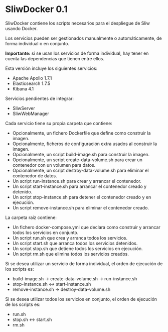 # SliwDocker 0.1

SliwDocker contiene los scripts necesarios para el despliegue de Sliw usando Docker.

Los servicios pueden ser gestionados manualmente o automáticamente, de forma individual o en conjunto.

**Importante:** si se usan los servicios de forma individual, hay tener en cuenta las dependencias que tienen entre ellos.

Esta versión incluye los siguientes servicios:

* Apache Apollo 1.7.1
* Elasticsearch 1.7.5
* Kibana 4.1

Servicios pendientes de integrar:

* SliwServer
* SliwWebManager

Cada servicio tiene su propia carpeta que contiene:

* Opcionalmente, un fichero Dockerfile que define como construir la imagen.
* Opcionalmente, ficheros de configuración extra usados al construir la imagen.
* Opcionalmente, un script build-image.sh para construir la imagen.
* Opcionalmente, un script create-data-volume.sh para crear un contenedor con un volumen para datos.
* Opcionalmente, un script destroy-data-volume.sh para eliminar el contenedor de datos.
* Un script run-instance.sh para crear y arrancar el contenedor.
* Un script start-instance.sh para arrancar el contenedor creado y detenido.
* Un script stop-instance.sh para detener el contenedor creado y en ejecución.
* Un script remove-instance.sh para eliminar el contenedor creado.

La carpeta raíz contiene:

* Un fichero docker-compose.yml que declara como construir y arrancar todos los servicios en conjunto.
* Un script run.sh que crea y arranca todos los servicios.
* Un script start.sh que arranca todos los servicios detenidos.
* Un script stop.sh que detiene todos los servicios en ejecución.
* Un script rm.sh que elimina todos los servicios creados.

Si se desea utilizar un servicio de forma individual, el orden de ejecución de los scripts es:

* build-image.sh -> create-data-volume.sh -> run-instance.sh
* stop-instance.sh <-> start-instance.sh
* remove-instance.sh -> destroy-data-volume.sh

Si se desea utilizar todos los servicios en conjunto, el orden de ejecución de los scripts es:

* run.sh
* stop.sh <-> start.sh
* rm.sh
